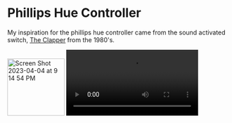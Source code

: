 # Phillips Hue Controller

My inspiration for the phillips hue controller came from the sound activated switch, [The Clapper](https://en.wikipedia.org/wiki/The_Clapper) from the 1980's.

<img width="130" alt="Screen Shot 2023-04-04 at 9 14 54 PM" src="https://user-images.githubusercontent.com/76453899/229956535-9290033b-4258-46fb-8675-162eca02c1b6.png">

<video src="[LINK](https://www.youtube.com/watch?v=Ny8-G8EoWOw&ab_channel=JosephEnterprises)" controls="controls" style="max-width: 730px;">
</video>
